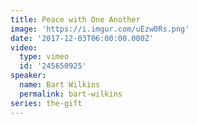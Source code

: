 ```yaml
---
title: Peace with One Another
image: 'https://i.imgur.com/uEzw0Rs.png'
date: '2017-12-03T06:00:00.000Z'
video:
  type: vimeo
  id: '245650925'
speaker:
  name: Bart Wilkins
  permalink: bart-wilkins
series: the-gift
---
```


